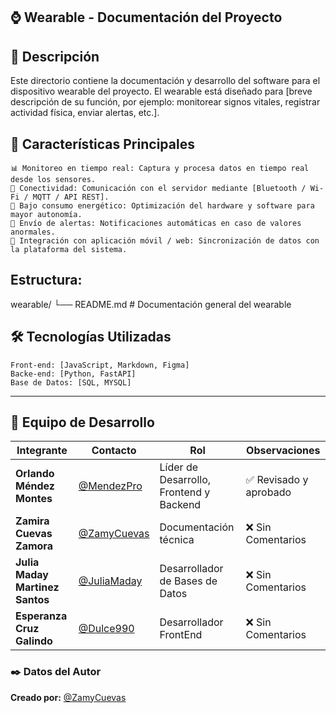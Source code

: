 ## ⌚ Wearable - Documentación del Proyecto

## 📌 Descripción

Este directorio contiene la documentación y desarrollo del software para el dispositivo wearable del proyecto. El wearable está diseñado para [breve descripción de su función, por ejemplo: monitorear signos vitales, registrar actividad física, enviar alertas, etc.].

## 🚀 Características Principales

    📊 Monitoreo en tiempo real: Captura y procesa datos en tiempo real desde los sensores.
    🔗 Conectividad: Comunicación con el servidor mediante [Bluetooth / Wi-Fi / MQTT / API REST].
    🔋 Bajo consumo energético: Optimización del hardware y software para mayor autonomía.
    📡 Envío de alertas: Notificaciones automáticas en caso de valores anormales.
    📱 Integración con aplicación móvil / web: Sincronización de datos con la plataforma del sistema.

## Estructura:
wearable/
└── README.md       # Documentación general del wearable

## 🛠 Tecnologías Utilizadas

    Front-end: [JavaScript, Markdown, Figma]
    Backe-end: [Python, FastAPI]
    Base de Datos: [SQL, MYSQL]

---

## 👥 Equipo de Desarrollo  

| Integrante | Contacto | Rol | Observaciones |
|------------|----------|----------------------------|------------------|
| **Orlando Méndez Montes** | [@MendezPro](https://github.com/MendezPro) | Líder de Desarrollo, Frontend y Backend | ✅ Revisado y aprobado |
| **Zamira Cuevas Zamora** | [@ZamyCuevas](https://github.com/ZamyCuevas) | Documentación técnica | ❌ Sin Comentarios |
| **Julia Maday Martinez Santos** | [@JuliaMaday](https://github.com/JuliaMaday) | Desarrollador de Bases de Datos | ❌ Sin Comentarios |
| **Esperanza Cruz Galindo** | [@Dulce990](https://github.com/Dulce990) | Desarrollador FrontEnd | ❌ Sin Comentarios |

### ✒️ **Datos del Autor**

**Creado por:** [@ZamyCuevas](https://github.com/ZamyCuevas)

